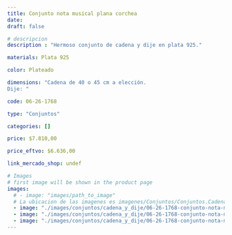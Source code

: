 ```yaml
---
title: Conjunto nota musical plana corchea
date: 
draft: false

# descripcion
description : "Hermoso conjunto de cadena y dije en plata 925."

materials: Plata 925

color: Plateado

dimensions: "Cadena de 40 o 45 cm a elección.
Dije: "

code: 06-26-1768

type: "Conjuntos"

categories: []

price: $7.810,00

price_eftvo: $6.636,00

link_mercado_shop: undef

# Images
# first image will be shown in the product page
images:
  # - image: "images/path_to_image"
  # La ubicacion de las imagenes es imagenes/Conjuntos/Conjuntos.Cadena y Dije/06-26-1768-conjunto-nota-musical-plana-corchea
  - image: "./images/conjuntos/cadena_y_dije/06-26-1768-conjunto-nota-musical-plana-corchea_a.jpg"
  - image: "./images/conjuntos/cadena_y_dije/06-26-1768-conjunto-nota-musical-plana-corchea_b.jpg"
  - image: "./images/conjuntos/cadena_y_dije/06-26-1768-conjunto-nota-musical-plana-corchea_c.jpg"
---
```

